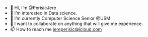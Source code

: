 - 👋 Hi, I’m @PerisicJere
- 👀 I’m interested in Data science.
- 🌱 I’m currently Computer Science Senior @USM
- 💞️ I want to collaborate on anything that will give me experience.
- 📫 How to reach me jereperisic@icloud.com

<!---
PerisicJere/PerisicJere is a ✨ special ✨ repository because its `README.md` (this file) appears on your GitHub profile.
You can click the Preview link to take a look at your changes.
--->
